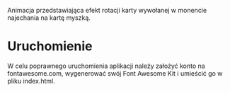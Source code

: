 Animacja przedstawiająca efekt rotacji karty wywołanej w monencie najechania na kartę myszką.

# Uruchomienie

W celu poprawnego uruchomienia aplikacji należy założyć konto na fontawesome.com, wygenerować swój Font Awesome Kit i umieścić go w pliku index.html.
